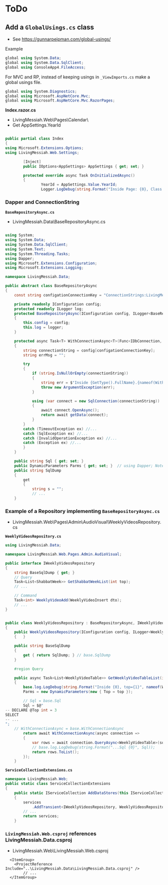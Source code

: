 ﻿# ToDo

## Add a `GlobalUsings.cs` class
- See https://gunnarpeipman.com/global-usings/

Example
```csharp
global using System.Data;
global using System.Data.SqlClient;
global using ConsoleApp4.FileAccess;
```

For MVC and RP, instead of keeping usings in `_ViewImports.cs` make a global usings file.

```csharp
global using System.Diagnostics;
global using Microsoft.AspNetCore.Mvc;
global using Microsoft.AspNetCore.Mvc.RazorPages;
```


**Index.razor.cs**
- LivingMessiah.Web\Pages\Calendar\
- Get AppSettings.YearId
```csharp

public partial class Index
{
using Microsoft.Extensions.Options;
using LivingMessiah.Web.Settings;

		[Inject]
		public IOptions<AppSettings> AppSettings { get; set; }

		protected override async Task OnInitializedAsync()
		{
				YearId = AppSettings.Value.YearId;
				Logger.LogDebug(string.Format("Inside Page: {0}, Class!Method: {1}, YearId:{2}", Page.Index, nameof(Index) + "!" + nameof(OnInitializedAsync), YearId));
```




### Dapper and ConnectionString

**`BaseRepositoryAsync.cs`**
- LivingMessiah.Data\BaseRepositoryAsync.cs

```csharp

using System;
using System.Data;
using System.Data.SqlClient;
using System.Text;
using System.Threading.Tasks;
using Dapper;
using Microsoft.Extensions.Configuration;
using Microsoft.Extensions.Logging;

namespace LivingMessiah.Data;

public abstract class BaseRepositoryAsync
{
	const string configationConnectionKey = "ConnectionStrings:LivingMessiah"; // Found in LivingMessiah.Web!appSetting.json

	private readonly IConfiguration config;
	protected readonly ILogger log;
	protected BaseRepositoryAsync(IConfiguration config, ILogger<BaseRepositoryAsync> logger)
	{
		this.config = config;
		this.log = logger;
	}

	protected async Task<T> WithConnectionAsync<T>(Func<IDbConnection, Task<T>> getData)
	{
		string connectionString = config[configationConnectionKey];
		string errMsg = "";

		try
		{
			if (string.IsNullOrEmpty(connectionString))
			{
				string err = $"Inside {GetType().FullName}.{nameof(WithConnectionAsync)}; Connection string is null or empty.  configationConnectionKey={configationConnectionKey}";
				throw new ArgumentException(err);
			}

			using (var connect = new SqlConnection(connectionString))
			{
				await connect.OpenAsync();
				return await getData(connect);
			}
		}
		catch (TimeoutException ex) //...
		catch (SqlException ex)	//...
		catch (InvalidOperationException ex) //...
		catch (Exception ex) //...
		}
	}

	public string Sql { get; set; }
	public DynamicParameters Parms { get; set; }  // using Dapper; Note, only place dependent on Dapper
	public string SqlDump
	{
		get
		{
			string s = "";
			// ...
	}

```

### Example of a Repository implementing `BaseRepositoryAsync.cs`
- LivingMessiah.Web\Pages\Admin\AudioVisual\WeeklyVideosRepository.cs

**`WeeklyVideosRepository.cs`**
```csharp
using LivingMessiah.Data;

namespace LivingMessiah.Web.Pages.Admin.AudioVisual;

public interface IWeeklyVideosRepository
{
	string BaseSqlDump { get; }
	// Query 
	Task<List<ShabbatWeek>> GetShabbatWeekList(int top);
	// ...

	// Command
	Task<int> WeeklyVideoAdd(WeeklyVideoInsert dto);
	// ...
}


public class WeeklyVideosRepository : BaseRepositoryAsync, IWeeklyVideosRepository
{
	public WeeklyVideosRepository(IConfiguration config, ILogger<WeeklyVideosRepository> logger) : base(config, logger)
	{	}

	public string BaseSqlDump
	{
		get { return SqlDump; } // base.SqlDump
	}

	#region Query

	public async Task<List<WeeklyVideoTable>> GetWeeklyVideoTableList(int top = 9)
	{
		base.log.LogDebug(string.Format("Inside {0}, top={1}", nameof(WeeklyVideosRepository) + "!" + nameof(GetWeeklyVideoTableList), top));
		Parms = new DynamicParameters(new { Top = top });

		// Sql = base.Sql
		Sql = $@"
-- DECLARE @Top int = 3
SELECT 
-- ...
";
    // WithConnectionAsync = base.WithConnectionAsync
		return await WithConnectionAsync(async connection =>
		{
			var rows = await connection.QueryAsync<WeeklyVideoTable>(sql: Sql, param: Parms);
			// base.log.LogDebug(string.Format("...Sql {0}", Sql));
			return rows.ToList();
		});
	}
```

**`ServiceCollectionExtensions.cs`**
```csharp
namespace LivingMessiah.Web;
public static class ServiceCollectionExtensions
{
	public static IServiceCollection AddDataStores(this IServiceCollection services)
	{
		services
			.AddTransient<IWeeklyVideosRepository, WeeklyVideosRepository>()
		// ...
		return services;
	}
```



### `LivingMessiah.Web.csproj` references LivingMessiah.Data.csproj
- LivingMessiah.Web\LivingMessiah.Web.csproj
```
  <ItemGroup>
    <ProjectReference Include="..\LivingMessiah.Data\LivingMessiah.Data.csproj" />
		// ...
  </ItemGroup>
```






